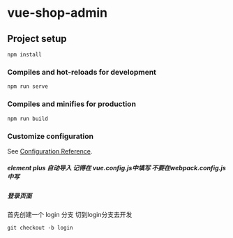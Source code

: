 # vue-shop-admin

## Project setup
```
npm install
```

### Compiles and hot-reloads for development
```
npm run serve
```

### Compiles and minifies for production
```
npm run build
```

### Customize configuration
See [Configuration Reference](https://cli.vuejs.org/config/).

##### element plus 自动导入   记得在 vue.config.js中填写 不要在webpack.config.js中写
##### 登录页面
首先创建一个 login 分支 切到login分支去开发
```
git checkout -b login
```
